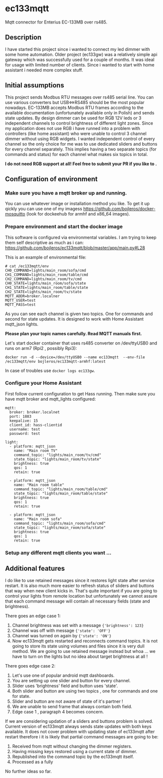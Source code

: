 # ec133mqtt

Mqtt connector for Enterius EC-133MB over rs485.


## Description

I have started this project since i wanted to connect my led dimmer with some home automation. Older project (ec133gw) was a relatively simple api gateway which was successfully used for a couple of months. It was ideal for usage with limited number of clients. Since i wanted to start with home assistant i needed more complex stuff.

## Initial assumptions

This project sends Modbus RTU messages over rs485 serial line. You can use various converters but USB<=>RS485 should be the most popular nowadays. EC-133MB accepts Modbus RTU frames according to the available documentation (unfortunately available only in Polish) and sends state updates. By design dimmer can be used for RGB 12V leds or 3 independent channels to control brightness of different light zones. Since my application does not use RGB i have runned into a problem with controllers (like home assistant) who were unable to control 3 channel dimmer without using RGB widgets. I wanted independent control of every channel so the only choice for me was to use dedicated sliders and buttons for every channel separately. This implies having a two separate topics (for commands and status) for each channel what makes six topics in total.


**I do not need RGB support at all! Feel free to submit your PR if you like to .**


## Configuration of environment

### Make sure you have a mqtt broker up and running.

You can use whatever image or installation method you like. To get it up qickly you can use one of my imagess https://github.com/bojleros/docker-mosquitto (look for dockeehub for armhf and x86_64 images).

### Prepare environment and start the docker image

This software is configured via environmental variables. I am trying to keep them self descriptive as much as i can:
https://github.com/bojleros/ec133mqtt/blob/master/app/main.py#L28

This is an example of environmental file:
```
# cat /ec133mqtt/env 
CH0_COMMAND=lights/main_room/sofa/cmd
CH1_COMMAND=lights/main_room/table/cmd
CH2_COMMAND=lights/main_room/tv/cmd
CH0_STATE=lights/main_room/sofa/state
CH1_STATE=lights/main_room/table/state
CH2_STATE=lights/main_room/tv/state
MQTT_ADDR=broker.localner
MQTT_USER=test
MQTT_PASS=test
```

As you can see each channel is given two topics. One for commands and second for state updates. It is designed to work with Home Assistant mqtt_json lights.

**Please plan your topic names carefully. Read MQTT manuals first.**


Let's start docker container that uses rs485 converter on /dev/ttyUSB0 and runs on arm7 (Rpi2 , possibly Rpi3):

```
docker run -d --device=/dev/ttyUSB0 --name ec133mqtt  --env-file /ec133mqtt/env bojleros/ec133mqtt-armhf:latest
```

In case of troubles use `docker logs ec133gw`.


### Configure your Home Assistant

First follow current configuration to get Hass running. Then make sure you have mqtt broker and mqtt_lights configured:

```
mqtt:
  broker: broker.localnet
  port: 1883
  keepalive: 15
  client_id: hass-clientid
  username: test
  password: test

light:
  - platform: mqtt_json
    name: "Main room TV"
    command_topic: "lights/main_room/tv/cmd"
    state_topic: "lights/main_room/tv/state"
    brightness: true
    qos: 1
    retain: true

  - platform: mqtt_json
    name: "Main room table"
    command_topic: "lights/main_room/table/cmd"
    state_topic: "lights/main_room/table/state"
    brightness: true
    qos: 1
    retain: true

  - platform: mqtt_json
    name: "Main room sofa"
    command_topic: "lights/main_room/sofa/cmd"
    state_topic: "lights/main_room/sofa/state"
    brightness: true
    qos: 1
    retain: true
```

### Setup any different mqtt clients you want ...


## Additional features

I do like to use retained messages since it restores light state after service restart. It is also much more easier to refresh status of sliders and buttons that way when new client kicks in. That's quite important if you are going to control your lights from remote location but unfortunately we cannot assure that each command message will contain all necessary fields (state and brightness). 

There goes an edge case 1:

1. Channel brightness was set with a message `{'brightness': 123}`
2. Channel was off with message `{'state': 'OFF'}`
3. Channel was turned on again by `{'state': 'ON'}`
4. Now ec133mqtt gets restarted and reconnects command topics. It is not going to store its state using volumes and files since it is very dull method. We are going to use retained message instead but whoa ... we have to turn on the lights but no idea about target brightness at all !

There goes edge case 2:

1. Let's use one of popular android mqtt dashboards.
2. You are setting up one slider and button for every channel.
3. Slider uses 'brightness' field and button uses 'state'.
4. Both slider and button are using two topics , one for commands and one for state.
5. Slider and button are not aware of state of it's partner !
6. We are unable to send frame that always contain both field.
7. Edge case 1 , paragraph 4 becomes concern.

If we are considering updation of a sliders and buttons problem is solved. Current version of ec133mqtt always sends state updates with both keys available. It does not cover problem with updating state of ec133mqtt after restart therefore i it is likely that partial command messages are going to be:

1. Received from mqtt without changing the dimmer registers.
2. Having missing keys restored using a current state of dimmer.
3. Republished into the command topic by the ec133mqtt itself.
4. Processed as a fully 

No further ideas so far. 
